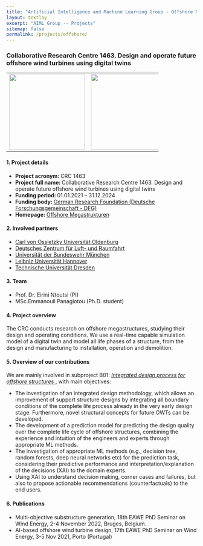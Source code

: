```yaml
---
title: "Artificial Intelligence and Machine Learning Group - Offshore Megastrukturen project"
layout: textlay
excerpt: "AIML Group -- Projects"
sitemap: false
permalink: /projects/offshore/
---
```


### Collaborative Research Centre 1463. Design and operate future offshore wind turbines using digital twins

<table style="border-collapse: collapse; width: 80%;" border="0">
<tbody>
<tr>
<td style="width: 40%; text-align: center;"><img src="{{ site.url }}{{ site.baseurl }}/images/logopic/SFB1463_Logo.png" alt="" width="200" /></td>
<td style="width: 40%; text-align: center;"><img src="{{ site.url }}{{ site.baseurl }}/images/logopic/logo-dfg.jpg" alt="" width = "200"/></td>
</tr>
</tbody>
</table>

#### 1. Project details
- <b>Project acronym: </b> CRC 1463 
- <b>Project full name: </b> Collaborative Research Centre 1463. Design and operate future offshore wind turbines using digital twins
- <b>Funding period: </b> 01.01.2021 – 31.12.2024
- <b>Funding body: </b> <a href="https://www.dfg.de/gefoerderte_projekte/programme_und_projekte/listen/projektdetails/index.jsp?id=434502799" target="_new">German Research Foundation (Deutsche Forschungsgemeinschaft - DFG)</a>
- <b>Homepage: </b> <a href="https://www.sfb1463.uni-hannover.de/">Offshore Megastrukturen</a>


#### 2. Involved partners
- <a href="https://uol.de/">Carl von Ossietzky Universität Oldenburg</a>
- <a href="https://www.dlr.de/DE/Home/home_node.html">Deutsches Zentrum für Luft- und Raumfahrt</a>
- <a href="[https://www.dlr.de/DE/Home/home_node.html](https://www.unibw.de/home)">Universität der Bundeswehr München</a>
- <a href="https://www.uni-hannover.de/en/">Leibniz Universität Hannover</a>
- <a href="https://tu-dresden.de/">Technische Universität Dresden</a>

#### 3. Team
- Prof. Dr. Eirini Ntoutsi (PI)
- MSc.Emmanouil Panagiotou (Ph.D. student)

#### 4. Project overview
The CRC conducts research on offshore megastructures, studying their design and operating conditions. We use a real-time capable simulation model of a digital twin and  model all life phases of a structure, from the design and manufacturing to installation, operation and demolition.

#### 5. Overview of our contributions
We are mainly involved in subproject B01: <i><a href ="https://www.sfb1463.uni-hannover.de/en/research/project-area-b/subproject-b1">Integrated design process for offshore structures </a></i>, with main objectives:
- The investigation of an integrated design methodology, which allows an improvement of support structure designs by integrating all boundary conditions of the complete life process already in the very early design stage. Furthermore, novel structural concepts for future OWTs can be developed.
- The development of a prediction model for predicting the design quality over the complete life cycle of offshore structures, combining the experience and intuition of the engineers and experts through appropriate ML methods. 
- The investigation of appropriate ML methods (e.g., decision tree, random forests, deep neural networks etc) for the prediction task, considering their predictive performance and interpretation/explanation of the decisions (XAI) to the domain experts.
- Using XAI to understand decision making, corner cases and failures, but also to propose actionable recommendations (counterfactuals) to the end users. 

#### 6. Publications
-	Multi-objective substructure generation, 18th EAWE PhD Seminar on Wind Energy, 2-4 November 2022, Bruges, Belgium. 
-	AI-based offshore wind turbine design, 17th EAWE PhD Seminar on Wind Energy, 3-5 Nov 2021, Porto (Portugal)

